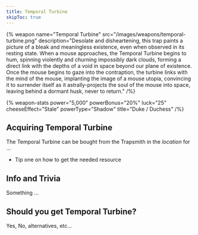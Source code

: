 ```yaml
---
title: Temporal Turbine
skipToc: true
---
```


{% weapon
 name="Temporal Turbine"
 src="/images/weapons/temporal-turbine.png"
 description="Desolate and disheartening, this trap paints a picture of a bleak and meaningless existence, even when observed in its resting state. When a mouse approaches, the Temporal Turbine begins to hum, spinning violently and churning impossibly dark clouds, forming a direct link with the depths of a void in space beyond our plane of existence. Once the mouse begins to gaze into the contraption, the turbine links with the mind of the mouse, implanting the image of a mouse utopia, convincing it to surrender itself as it astrally-projects the soul of the mouse into space, leaving behind a dormant husk, never to return."
/%}

{% weapon-stats
 power="5,000"
 powerBonus="20%"
 luck="25"
 cheeseEffect="Stale"
 powerType="Shadow"
 title="Duke / Duchess"
/%}

## Acquiring Temporal Turbine

The Temporal Turbine can be bought from the Trapsmith in the *location* for ...

- Tip one on how to get the needed resource

## Info and Trivia

Something ...

## Should you get Temporal Turbine?

Yes, No, alternatives, etc...
